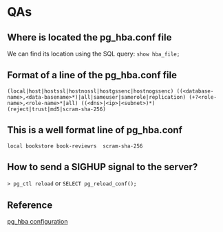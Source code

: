 # QAs

## Where is located the pg_hba.conf file

We can find its location using the SQL query: `show hba_file;`

## Format of a line of the pg_hba.conf file

`(local|host|hostssl|hostnossl|hostgssenc|hostnogssenc) ((<database-name>,<data-basename>*)|all|sameuser|samerole|replication) (+?<role-name>,<role-name>*|all) ((<dns>|<ip>|<subnet>)*) (reject|trust|md5|scram-sha-256)`

## This is a well format line of pg_hba.conf

`local bookstore book-reviewrs  scram-sha-256`

## How to send a SIGHUP signal to the server?

`> pg_ctl reload` or `SELECT pg_reload_conf();`

## Reference

[pg_hba configuration](https://www.postgresql.org/docs/current/auth-pg-hba-conf.html)
